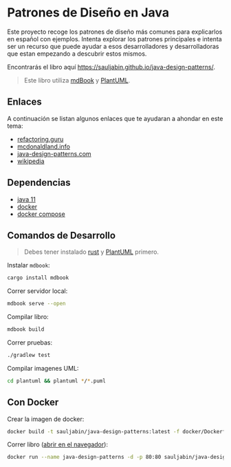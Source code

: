 # Patrones de Diseño en Java

Este proyecto recoge los patrones de diseño más comunes
para explicarlos en español con ejemplos. Intenta explorar los patrones principales
e intenta ser un recurso que puede ayudar a esos desarrolladores y desarrolladoras que estan empezando a
descubrir estos mismos.

Encontrarás el libro aquí https://sauljabin.github.io/java-design-patterns/. 

> Este libro utiliza [mdBook](https://rust-lang.github.io/mdBook/index.html) y [PlantUML](https://plantuml.com/).

## Enlaces

A continuación se listan algunos enlaces que te ayudaran a ahondar en este tema:

- [refactoring.guru](https://refactoring.guru)
- [mcdonaldland.info](http://www.mcdonaldland.info/files/designpatterns/designpatternscard.pdf)
- [java-design-patterns.com](http://java-design-patterns.com/patterns/)
- [wikipedia](https://es.wikipedia.org/wiki/Patr%C3%B3n_de_dise%C3%B1o)

## Dependencias

- [java 11](https://www.java.com/en/download/)
- [docker](https://www.docker.com/)
- [docker compose](https://docs.docker.com/compose/cli-command/)


## Comandos de Desarrollo

> Debes tener instalado [rust](https://www.rust-lang.org/tools/install) y [PlantUML](https://plantuml.com/) primero.

Instalar `mdbook`:

```bash
cargo install mdbook
```

Correr servidor local:

```bash
mdbook serve --open
```

Compilar libro:

```bash
mdbook build
```

Correr pruebas:

```bash
./gradlew test
```

Compilar imagenes UML:

```bash
cd plantuml && plantuml */*.puml
```

## Con Docker

Crear la imagen de docker:

```bash
docker build -t sauljabin/java-design-patterns:latest -f docker/Dockerfile .
```

Correr libro ([abrir en el navegador](http://localhost)):

```bash
docker run --name java-design-patterns -d -p 80:80 sauljabin/java-design-patterns:latest
```
